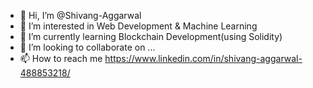 - 👋 Hi, I’m @Shivang-Aggarwal
- 👀 I’m interested in Web Development & Machine Learning
- 🌱 I’m currently learning Blockchain Development(using Solidity)
- 💞️ I’m looking to collaborate on ...
- 📫 How to reach me https://www.linkedin.com/in/shivang-aggarwal-488853218/

<!---
Shivang-Aggarwal/Shivang-Aggarwal is a ✨ special ✨ repository because its `README.md` (this file) appears on your GitHub profile.
You can click the Preview link to take a look at your changes.
--->
